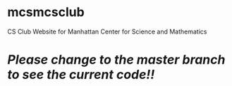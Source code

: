 # mcsmcsclub
CS Club Website for Manhattan Center for Science and Mathematics 

# *Please change to the master branch to see the current code!!*
